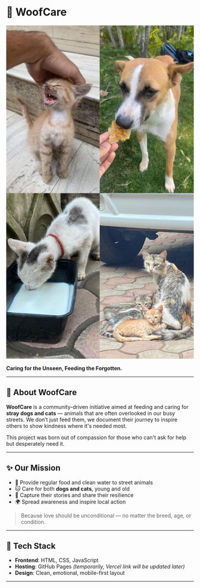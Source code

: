 # 🐾 WoofCare

![WoofCare Banner](https://raw.githubusercontent.com/h4rv404/woofcare/main/catdog.jpg)

**Caring for the Unseen, Feeding the Forgotten.**

---

## 🐶 About WoofCare

**WoofCare** is a community-driven initiative aimed at feeding and caring for **stray dogs and cats** — animals that are often overlooked in our busy streets. We don’t just feed them, we document their journey to inspire others to show kindness where it's needed most.

This project was born out of compassion for those who can't ask for help but desperately need it.

---

## ✨ Our Mission

- 🥣 Provide regular food and clean water to street animals
- 🐱 Care for both **dogs and cats**, young and old
- 📸 Capture their stories and share their resilience
- 🌍 Spread awareness and inspire local action

> Because love should be unconditional — no matter the breed, age, or condition.

---

## 🔧 Tech Stack

- **Frontend**: HTML, CSS, JavaScript
- **Hosting**: GitHub Pages *(temporarily, Vercel link will be updated later)*
- **Design**: Clean, emotional, mobile-first layout

---

